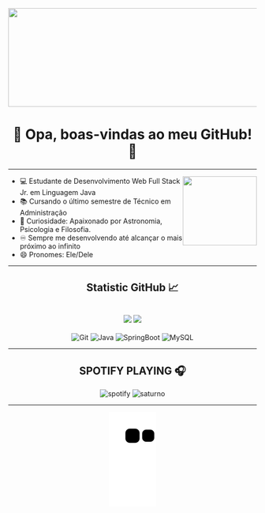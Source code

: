 <img align='center' src="https://imgur.com/JpYkamp.png" width="1000" height="200">

<h1 align="center">🌠 Opa, boas-vindas ao meu GitHub! 🌠</h1>

---

<img align='right' src="https://imgur.com/GWqNzEx.gif" width="150" height="140">


- 💻 Estudante de Desenvolvimento Web Full Stack Jr. em Linguagem Java 
- 📚 Cursando o último semestre de Técnico em Administração
- 🌌 Curiosidade: Apaixonado por Astronomia, Psicologia e Filosofia.
- ♾️ Sempre me desenvolvendo até alcançar o mais próximo ao infinito
- 😄 Pronomes: Ele/Dele

---


<h2 align="center"> Statistic GitHub 📈 </h2>

<div align="center"><br>
  
  <a href="https://github.com/samuelsaturn"> 
  <img height="150em" src="https://github-readme-stats.vercel.app/api?username=samuelsaturn&show_icons=true&theme=vue-dark&include_all_commits=true&count_private=false"/></a>  
  <img height="150em" src="https://github-readme-stats.vercel.app/api?username=samuelsaturn&show_icons=true&hide=contribs,prs&cache_seconds=86400&theme=vue-dark"/>
  
</div>

<div align="center"><br>
  
<img src="https://cdn.jsdelivr.net/gh/devicons/devicon/icons/git/git-original.svg" alt="Git" height="46" width="65" align="center">  
<img src="https://cdn.jsdelivr.net/gh/devicons/devicon/icons/java/java-original.svg" alt="Java" height="46" width="65" align="center"> 
<img src="https://cdn.jsdelivr.net/gh/devicons/devicon/icons/spring/spring-original.svg" alt="SpringBoot" height="46" width="65" align="center"> 
<img src="https://cdn.jsdelivr.net/gh/devicons/devicon/icons/mysql/mysql-original-wordmark.svg" alt="MySQL" height="80" align="center"> 
     
---  
<h2 align="center"> SPOTIFY PLAYING 🎧 </h2>  

![spotify](https://spotify-recently-played-readme.vercel.app/api?user=j9a9tetmkafs7ymqw5mv00o5g) ![saturno](https://imgur.com/4EbbEaX.gif) 
  
---  
  
![Snake animation](https://github.com/samuelsaturn/samuelsaturn/blob/output/github-contribution-grid-snake.svg)




<!---
samuelsaturn/samuelsaturn is a ✨ special ✨ repository because its `README.md` (this file) appears on your GitHub profile.
You can click the Preview link to take a look at your changes.
--->
